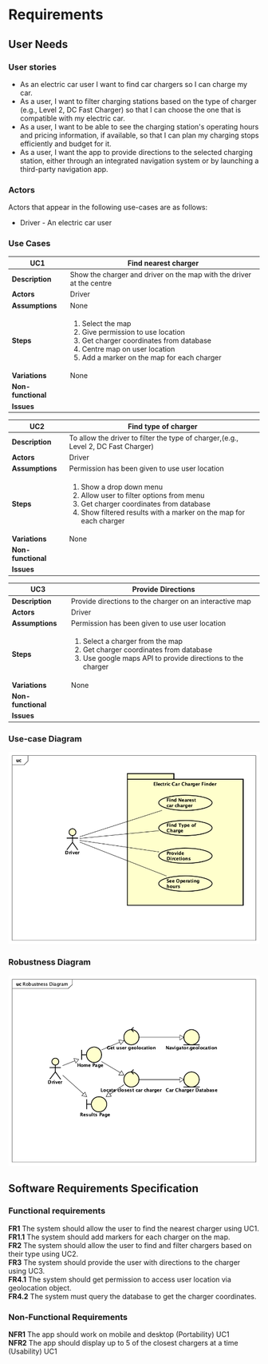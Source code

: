 # Requirements

## User Needs

### User stories
* As an electric car user I want to find car chargers so I can charge my car.
* As a user, I want to filter charging stations based on the type of charger (e.g., Level 2, DC Fast Charger) so that I can choose the one that is compatible with my electric car. <br>
* As a user, I want to be able to see the charging station's operating hours and pricing information, if available, so that I can plan my charging stops efficiently and budget for it. <br>
* As a user, I want the app to provide directions to the selected charging station, either through an integrated navigation system or by launching a third-party navigation app. <br>

### Actors
Actors that appear in the following use-cases are as follows:

* Driver - An electric car user

### Use Cases

| UC1 | Find nearest charger | 
| -------------------------------------- | ------------------- |
| **Description** | Show the charger and driver on the map with the driver at the centre |
| **Actors** | Driver |
| **Assumptions** | None
| **Steps** | <ol><li>Select the map</li><li>Give permission to use location</li><li>Get charger coordinates from database</li><li>Centre map on user location</li><li>Add a marker on the map for each charger</li></ol> |
| **Variations** | None |
| **Non-functional** |  |
| **Issues** |  |

| UC2 | Find type of charger | 
| -------------------------------------- | ------------------- |
| **Description** | To allow the driver to filter the type of charger,(e.g., Level 2, DC Fast Charger) |
| **Actors** | Driver |
| **Assumptions** | Permission has been given to use user location</td></tr>
| **Steps** | <ol><li>Show a drop down menu</li><li>Allow user to filter options from menu</li><li>Get charger coordinates from database</li><li>Show filtered results with a marker on the map for each charger</li></ol> |
| **Variations** | None |
| **Non-functional** |  |
| **Issues** |  |

| UC3 | Provide Directions | 
| -------------------------------------- | ------------------- |
| **Description** | Provide directions to the charger on an interactive map |
| **Actors** | Driver |
| **Assumptions** | Permission has been given to use user location</td></tr>
| **Steps** | <ol><li>Select a charger from the map</li><li>Get charger coordinates from database</li><li>Use google maps API to provide directions to the charger</li></ol> |
| **Variations** | None |
| **Non-functional** |  |
| **Issues** |  |

### Use-case Diagram
![Use-Case Diagram](Images/UseCase-Diagram1.png)

### Robustness Diagram
![Robustness Diagram](Images/RobustnessDiagram.png)

## Software Requirements Specification
### Functional requirements
**FR1** The system should allow the user to find the nearest charger using UC1. <br>
**FR1.1** The system should add markers for each charger on the map.<br>
**FR2** The system should allow the user to find and filter chargers based on their type using UC2.<br>
**FR3** The system should provide the user with directions to the charger using UC3.<br>
**FR4.1** The system should get permission to access user location via geolocation object.<br>
**FR4.2** The system must query the database to get the charger coordinates.<br>

### Non-Functional Requirements

**NFR1** The app should work on mobile and desktop (Portability) UC1 <br>
**NFR2** The app should display up to 5 of the closest chargers at a time (Usability) UC1 <br>

